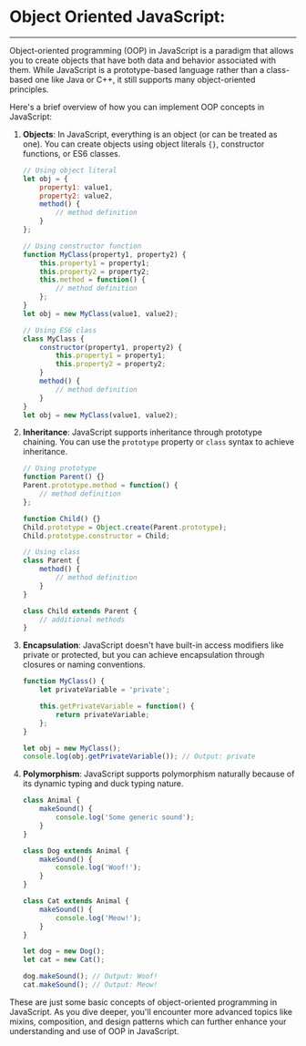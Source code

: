 # Object Oriented JavaScript:
-----------------------------------------------------------

Object-oriented programming (OOP) in JavaScript is a paradigm that allows you to create objects that have both data and behavior associated with them. While JavaScript is a prototype-based language rather than a class-based one like Java or C++, it still supports many object-oriented principles.

Here's a brief overview of how you can implement OOP concepts in JavaScript:

1. **Objects**: In JavaScript, everything is an object (or can be treated as one). You can create objects using object literals `{}`, constructor functions, or ES6 classes.

   ```javascript
   // Using object literal
   let obj = {
       property1: value1,
       property2: value2,
       method() {
           // method definition
       }
   };

   // Using constructor function
   function MyClass(property1, property2) {
       this.property1 = property1;
       this.property2 = property2;
       this.method = function() {
           // method definition
       };
   }
   let obj = new MyClass(value1, value2);

   // Using ES6 class
   class MyClass {
       constructor(property1, property2) {
           this.property1 = property1;
           this.property2 = property2;
       }
       method() {
           // method definition
       }
   }
   let obj = new MyClass(value1, value2);
   ```

2. **Inheritance**: JavaScript supports inheritance through prototype chaining. You can use the `prototype` property or `class` syntax to achieve inheritance.

   ```javascript
   // Using prototype
   function Parent() {}
   Parent.prototype.method = function() {
       // method definition
   };

   function Child() {}
   Child.prototype = Object.create(Parent.prototype);
   Child.prototype.constructor = Child;

   // Using class
   class Parent {
       method() {
           // method definition
       }
   }

   class Child extends Parent {
       // additional methods
   }
   ```

3. **Encapsulation**: JavaScript doesn't have built-in access modifiers like private or protected, but you can achieve encapsulation through closures or naming conventions.

   ```javascript
   function MyClass() {
       let privateVariable = 'private';

       this.getPrivateVariable = function() {
           return privateVariable;
       };
   }

   let obj = new MyClass();
   console.log(obj.getPrivateVariable()); // Output: private
   ```

4. **Polymorphism**: JavaScript supports polymorphism naturally because of its dynamic typing and duck typing nature.

   ```javascript
   class Animal {
       makeSound() {
           console.log('Some generic sound');
       }
   }

   class Dog extends Animal {
       makeSound() {
           console.log('Woof!');
       }
   }

   class Cat extends Animal {
       makeSound() {
           console.log('Meow!');
       }
   }

   let dog = new Dog();
   let cat = new Cat();

   dog.makeSound(); // Output: Woof!
   cat.makeSound(); // Output: Meow!
   ```

These are just some basic concepts of object-oriented programming in JavaScript. As you dive deeper, you'll encounter more advanced topics like mixins, composition, and design patterns which can further enhance your understanding and use of OOP in JavaScript.
